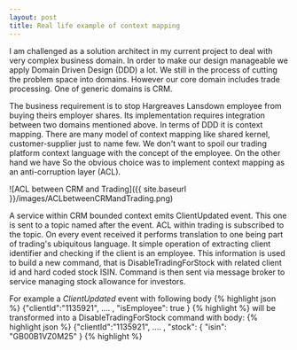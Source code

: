 ```yaml
---
layout: post
title: Real life example of context mapping
---
```


I am challenged as a solution architect in my current project to deal with very complex business domain. In order to make our design manageable we apply Domain Driven Design (DDD) a lot. We still in the process of cutting the problem space into domains. However our core domain includes trade processing. One of generic domains is CRM.

The business requirement is to stop Hargreaves Lansdown employee from buying theirs employer shares. Its implementation requires integration between two domains mentioned above. In terms of DDD it is context mapping. There are many model of context mapping like shared kernel, customer-supplier just to name few. We don't want to spoil our trading platform context language with the concept of the employee. On the other hand we have So the obvious choice was to implement context mapping as an anti-corruption layer (ACL). 

![ACL between CRM and Trading]({{ site.baseurl }}/images/ACLbetweenCRMandTrading.png)

A service within CRM bounded context emits ClientUpdated event. This one is sent to a topic named after the event.  ACL within trading is subscribed to the topic.  On every event received it performs translation to one being part of trading's ubiquitous language.  It simple operation of extracting client identifier and checking if the client is an employee. This information is used to build a new command, that is DisableTradingForStock with related client id and hard coded stock ISIN. Command is then sent via message broker to service managing stock allowance for investors.

For example a _ClientUpdated_ event with following body
{% highlight json %}
{"clientId":"1135921",
  .... ,
  "isEmployee": true
} 
{% highlight %}
will be transformed into a DisableTradingForStock command with body:
{% highlight json %}
{"clientId":"1135921",
  .... ,
  "stock": {
  "isin": "GB00B1VZ0M25"
}
{% highlight %}
